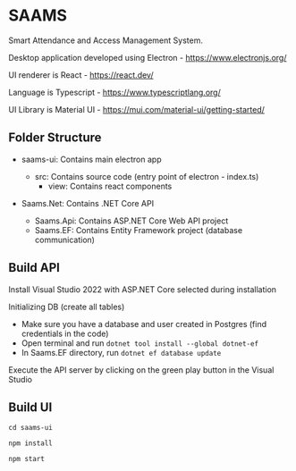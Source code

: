 # SAAMS
Smart Attendance and Access Management System.

Desktop application developed using Electron - https://www.electronjs.org/

UI renderer is React - https://react.dev/

Language is Typescript - https://www.typescriptlang.org/

UI Library is Material UI - https://mui.com/material-ui/getting-started/

## Folder Structure

- saams-ui: Contains main electron app
    - src: Contains source code (entry point of electron - index.ts)
        - view: Contains react components

- Saams.Net: Contains .NET Core API
    - Saams.Api: Contains ASP.NET Core Web API project
    - Saams.EF: Contains Entity Framework project (database communication)

## Build API
Install Visual Studio 2022 with ASP.NET Core selected during installation

Initializing DB (create all tables)
- Make sure you have a database and user created in Postgres (find credentials in the code)
- Open terminal and run `dotnet tool install --global dotnet-ef`
- In Saams.EF directory, run `dotnet ef database update`

Execute the API server by clicking on the green play button in the Visual Studio

## Build UI
`cd saams-ui`

`npm install`

`npm start`